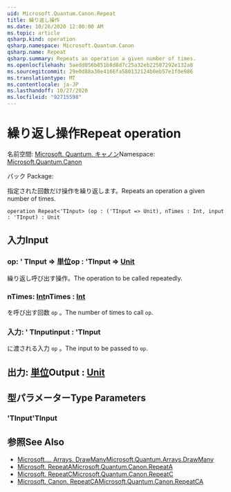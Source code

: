 ```yaml
---
uid: Microsoft.Quantum.Canon.Repeat
title: 繰り返し操作
ms.date: 10/26/2020 12:00:00 AM
ms.topic: article
qsharp.kind: operation
qsharp.namespace: Microsoft.Quantum.Canon
qsharp.name: Repeat
qsharp.summary: Repeats an operation a given number of times.
ms.openlocfilehash: 5aedd056b851b8d8d7c25a32eb22587292e132a8
ms.sourcegitcommit: 29e0d88a30e4166fa580132124b0eb57e1f0e986
ms.translationtype: MT
ms.contentlocale: ja-JP
ms.lasthandoff: 10/27/2020
ms.locfileid: "92715598"
---
```

# <a name="repeat-operation"></a><span data-ttu-id="82fde-102">繰り返し操作</span><span class="sxs-lookup"><span data-stu-id="82fde-102">Repeat operation</span></span>

<span data-ttu-id="82fde-103">名前空間: [Microsoft. Quantum. キャノン](xref:Microsoft.Quantum.Canon)</span><span class="sxs-lookup"><span data-stu-id="82fde-103">Namespace: [Microsoft.Quantum.Canon](xref:Microsoft.Quantum.Canon)</span></span>

<span data-ttu-id="82fde-104">パック [](https://nuget.org/packages/)</span><span class="sxs-lookup"><span data-stu-id="82fde-104">Package: [](https://nuget.org/packages/)</span></span>


<span data-ttu-id="82fde-105">指定された回数だけ操作を繰り返します。</span><span class="sxs-lookup"><span data-stu-id="82fde-105">Repeats an operation a given number of times.</span></span>

```qsharp
operation Repeat<'TInput> (op : ('TInput => Unit), nTimes : Int, input : 'TInput) : Unit
```


## <a name="input"></a><span data-ttu-id="82fde-106">入力</span><span class="sxs-lookup"><span data-stu-id="82fde-106">Input</span></span>

### <a name="op--tinput--unit"></a><span data-ttu-id="82fde-107">op: ' TInput => [単位](xref:microsoft.quantum.lang-ref.unit)</span><span class="sxs-lookup"><span data-stu-id="82fde-107">op : 'TInput => [Unit](xref:microsoft.quantum.lang-ref.unit)</span></span> 

<span data-ttu-id="82fde-108">繰り返し呼び出す操作。</span><span class="sxs-lookup"><span data-stu-id="82fde-108">The operation to be called repeatedly.</span></span>


### <a name="ntimes--int"></a><span data-ttu-id="82fde-109">nTimes: [Int](xref:microsoft.quantum.lang-ref.int)</span><span class="sxs-lookup"><span data-stu-id="82fde-109">nTimes : [Int](xref:microsoft.quantum.lang-ref.int)</span></span>

<span data-ttu-id="82fde-110">を呼び出す回数 `op` 。</span><span class="sxs-lookup"><span data-stu-id="82fde-110">The number of times to call `op`.</span></span>


### <a name="input--tinput"></a><span data-ttu-id="82fde-111">入力: ' TInput</span><span class="sxs-lookup"><span data-stu-id="82fde-111">input : 'TInput</span></span>

<span data-ttu-id="82fde-112">に渡される入力 `op` 。</span><span class="sxs-lookup"><span data-stu-id="82fde-112">The input to be passed to `op`.</span></span>



## <a name="output--unit"></a><span data-ttu-id="82fde-113">出力: [単位](xref:microsoft.quantum.lang-ref.unit)</span><span class="sxs-lookup"><span data-stu-id="82fde-113">Output : [Unit](xref:microsoft.quantum.lang-ref.unit)</span></span>



## <a name="type-parameters"></a><span data-ttu-id="82fde-114">型パラメーター</span><span class="sxs-lookup"><span data-stu-id="82fde-114">Type Parameters</span></span>

### <a name="tinput"></a><span data-ttu-id="82fde-115">'TInput</span><span class="sxs-lookup"><span data-stu-id="82fde-115">'TInput</span></span>



## <a name="see-also"></a><span data-ttu-id="82fde-116">参照</span><span class="sxs-lookup"><span data-stu-id="82fde-116">See Also</span></span>

- [<span data-ttu-id="82fde-117">Microsoft.... Arrays. DrawMany</span><span class="sxs-lookup"><span data-stu-id="82fde-117">Microsoft.Quantum.Arrays.DrawMany</span></span>](xref:Microsoft.Quantum.Arrays.DrawMany)
- [<span data-ttu-id="82fde-118">Microsoft. RepeatA</span><span class="sxs-lookup"><span data-stu-id="82fde-118">Microsoft.Quantum.Canon.RepeatA</span></span>](xref:Microsoft.Quantum.Canon.RepeatA)
- [<span data-ttu-id="82fde-119">Microsoft. RepeatC</span><span class="sxs-lookup"><span data-stu-id="82fde-119">Microsoft.Quantum.Canon.RepeatC</span></span>](xref:Microsoft.Quantum.Canon.RepeatC)
- [<span data-ttu-id="82fde-120">Microsoft. Canon. RepeatCA</span><span class="sxs-lookup"><span data-stu-id="82fde-120">Microsoft.Quantum.Canon.RepeatCA</span></span>](xref:Microsoft.Quantum.Canon.RepeatCA)